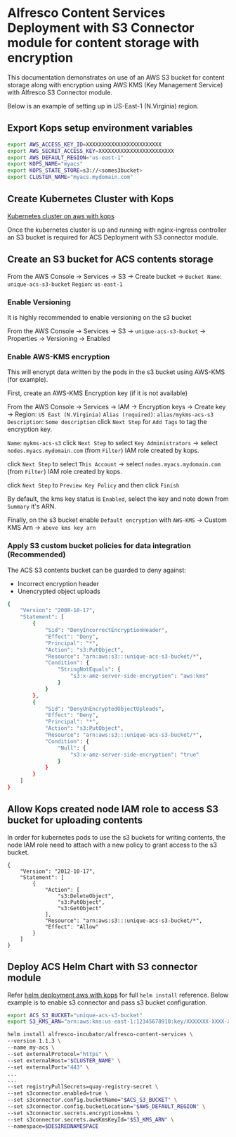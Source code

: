 # Alfresco Content Services Deployment with S3 Connector module for content storage with encryption

This documentation demonstrates on use of an AWS S3 bucket for content storage along with encryption using AWS KMS (Key Management Service) with Alfresco S3 Connector module.

Below is an example of setting up in US-East-1 (N.Virginia) region.

## Export Kops setup environment variables

```bash
export AWS_ACCESS_KEY_ID=XXXXXXXXXXXXXXXXXXXXXXXX
export AWS_SECRET_ACCESS_KEY=XXXXXXXXXXXXXXXXXXXXXXXX
export AWS_DEFAULT_REGION="us-east-1"
export KOPS_NAME="myacs"
export KOPS_STATE_STORE=s3://<somes3bucket>
export CLUSTER_NAME="myacs.mydomain.com"
```

## Create Kubernetes Cluster with Kops

[Kubernetes cluster on aws with kops](../helm-deployment-aws_cloud.md#setting-up-kubernetes-cluster-on-aws-with-kops)

Once the kubernetes cluster is up and running with nginx-ingress controller an S3 bucket is required for ACS Deployment with S3 connector module.

## Create an S3 bucket for ACS contents storage

From the AWS Console -> Services -> S3 -> Create bucket -> 
`Bucket Name`: `unique-acs-s3-bucket`
`Region`: `us-east-1`

### Enable Versioning

It is highly recommended to enable versioning on the s3 bucket

From the AWS Console -> Services -> S3 -> `unique-acs-s3-bucket` -> Properties -> Versioning -> Enabled

### Enable AWS-KMS encryption

This will encrypt data written by the pods in the s3 bucket using AWS-KMS (for example).

First, create an AWS-KMS Encryption key (if it is not available)

From the AWS Console -> Services -> IAM -> Encryption keys -> Create key -> Region: `US East (N.Virginia)`
`Alias (required)`: `alias/mykms-acs-s3`
`Description`: `Some description`
click `Next Step` for `Add Tags` to tag the encryption key.

`Name`: `mykms-acs-s3`
click `Next Step` to select `Key Administrators` -> select `nodes.myacs.mydomain.com` (from `Filter`) IAM role created by kops.  

click `Next Step` to select `This Account` -> select `nodes.myacs.mydomain.com` (from `Filter`) IAM role created by kops.

click `Next Step` to `Preview Key Policy` and then click `Finish`

By default, the kms key status is `Enabled`, select the key and note down from `Summary` it's ARN.

Finally, on the s3 bucket enable `Default encryption` with `AWS-KMS` -> Custom KMS Arn -> `above kms key arn`


### Apply S3 custom bucket policies for data integration (Recommended)

The ACS S3 contents bucket can be guarded to deny against:
- Incorrect encryption header
- Unencrypted object uploads

```bash
{
    "Version": "2008-10-17",
    "Statement": [
        {
            "Sid": "DenyIncorrectEncryptionHeader",
            "Effect": "Deny",
            "Principal": "*",
            "Action": "s3:PutObject",
            "Resource": "arn:aws:s3:::unique-acs-s3-bucket/*",
            "Condition": {
                "StringNotEquals": {
                    "s3:x-amz-server-side-encryption": "aws:kms"
                }
            }
        },
        {
            "Sid": "DenyUnEncryptedObjectUploads",
            "Effect": "Deny",
            "Principal": "*",
            "Action": "s3:PutObject",
            "Resource": "arn:aws:s3:::unique-acs-s3-bucket/*",
            "Condition": {
                "Null": {
                    "s3:x-amz-server-side-encryption": "true"
                }
            }
        }
    ]
}
```

## Allow Kops created node IAM role to access S3 bucket for uploading contents

In order for kubernetes pods to use the s3 buckets for writing contents, the node IAM role need to attach with a new policy to grant access to the s3 bucket.

```
{
    "Version": "2012-10-17",
    "Statement": [
        {
            "Action": [
                "s3:DeleteObject",
                "s3:PutObject",
                "s3:GetObject"
            ],
            "Resource": "arn:aws:s3:::unique-acs-s3-bucket/*",
            "Effect": "Allow"
        }
    ]
}
```

## Deploy ACS Helm Chart with S3 connector module

Refer [helm deployment aws with kops](../helm-deployment-aws_cloud.md#deploying-alfresco-content-services) for full `helm install` reference.  Below example is to enable s3 connector and pass s3 bucket configuration.

```bash
export ACS_S3_BUCKET="unique-acs-s3-bucket"
export S3_KMS_ARN="arn:aws:kms:us-east-1:12345678910:key/XXXXXXX-XXXX-XXXX-XXXX-XXXXXXXXXXXX"

helm install alfresco-incubator/alfresco-content-services \
--version 1.1.3 \
--name my-acs \
--set externalProtocol="https" \
--set externalHost="$CLUSTER_NAME" \
--set externalPort="443" \
...
...
--set registryPullSecrets=quay-registry-secret \
--set s3connector.enabled=true \
--set s3connector.config.bucketName="$ACS_S3_BUCKET" \
--set s3connector.config.bucketLocation="$AWS_DEFAULT_REGION" \
--set s3connector.secrets.encryption=kms \
--set s3connector.secrets.awsKmsKeyId="$S3_KMS_ARN" \
--namespace=$DESIREDNAMESPACE
```

